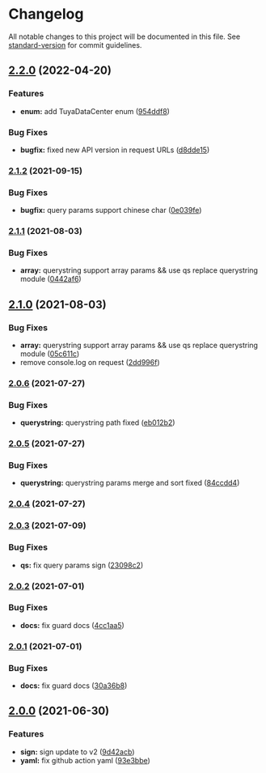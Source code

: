 # Changelog

All notable changes to this project will be documented in this file. See [standard-version](https://github.com/conventional-changelog/standard-version) for commit guidelines.

## [2.2.0](https://github.com/tuya/tuya-connector-nodejs/compare/v2.1.2...v2.2.0) (2022-04-20)


### Features

* **enum:** add TuyaDataCenter enum ([954ddf8](https://github.com/tuya/tuya-connector-nodejs/commit/954ddf805bd6c7f42c3429f5a97253b6874dcdae))


### Bug Fixes

* **bugfix:** fixed new API version in request URLs ([d8dde15](https://github.com/tuya/tuya-connector-nodejs/commit/d8dde15af60a42fe7b518644caacdc7ce6bc526a))

### [2.1.2](https://github.com/tuya/tuya-connector-nodejs/compare/v2.1.1...v2.1.2) (2021-09-15)


### Bug Fixes

* **bugfix:** query params support chinese char ([0e039fe](https://github.com/tuya/tuya-connector-nodejs/commit/0e039fef70c8d9dcbe9479557f277ec12d35d0a3))

### [2.1.1](https://github.com/tuya/tuya-connector-nodejs/compare/v2.1.0...v2.1.1) (2021-08-03)


### Bug Fixes

* **array:** querystring support array params && use qs replace querystring module ([0442af6](https://github.com/tuya/tuya-connector-nodejs/commit/0442af66616798f85fd1b57743677ede7f787e40))

## [2.1.0](https://github.com/tuya/tuya-connector-nodejs/compare/v2.0.6...v2.1.0) (2021-08-03)


### Bug Fixes

* **array:** querystring support array params && use qs replace querystring module ([05c611c](https://github.com/tuya/tuya-connector-nodejs/commit/05c611c4f38c89e1a6f9b38a560028162d783540))
* remove console.log on request ([2dd996f](https://github.com/tuya/tuya-connector-nodejs/commit/2dd996f96bee219b42246935c83199bc34a916d6))

### [2.0.6](https://github.com/tuya/tuya-connector-nodejs/compare/v2.0.5...v2.0.6) (2021-07-27)


### Bug Fixes

* **querystring:** querystring path fixed ([eb012b2](https://github.com/tuya/tuya-connector-nodejs/commit/eb012b28a578cb58e7ba97d052eb7cd518811fc6))

### [2.0.5](https://github.com/tuya/tuya-connector-nodejs/compare/v2.0.4...v2.0.5) (2021-07-27)


### Bug Fixes

* **querystring:** querystring params merge and sort fixed ([84ccdd4](https://github.com/tuya/tuya-connector-nodejs/commit/84ccdd428fe6031e5623a2860909ddfffb0a1cdb))

### [2.0.4](https://github.com/tuya/tuya-connector-nodejs/compare/v2.0.3...v2.0.4) (2021-07-27)

### [2.0.3](https://github.com/tuya/tuya-connector-nodejs/compare/v2.0.2...v2.0.3) (2021-07-09)


### Bug Fixes

* **qs:** fix query params sign ([23098c2](https://github.com/tuya/tuya-connector-nodejs/commit/23098c2a276ac1672772f88e88cb10cd359da7c2))

### [2.0.2](https://github.com/tuya/tuya-connector-nodejs/compare/v2.0.1...v2.0.2) (2021-07-01)


### Bug Fixes

* **docs:** fix guard docs ([4cc1aa5](https://github.com/tuya/tuya-connector-nodejs/commit/4cc1aa50d26f604d65ddadab927bc67ee76eb7df))

### [2.0.1](https://github.com/tuya/tuya-connector-nodejs/compare/v2.0.0...v2.0.1) (2021-07-01)


### Bug Fixes

* **docs:** fix guard docs ([30a36b8](https://github.com/tuya/tuya-connector-nodejs/commit/30a36b8c73d689e4924397ccfabfbcdeca98735b))

## [2.0.0](https://github.com/tuya/tuya-connector-nodejs/compare/v1.0.0...v2.0.0) (2021-06-30)


### Features

* **sign:** sign update to v2 ([9d42acb](https://github.com/tuya/tuya-connector-nodejs/commit/9d42acb88625df663b140639298dce6f00241db4))
* **yaml:** fix github action yaml ([93e3bbe](https://github.com/tuya/tuya-connector-nodejs/commit/93e3bbe0467d7d6cf2e293c7b1f970590a2ceace))
